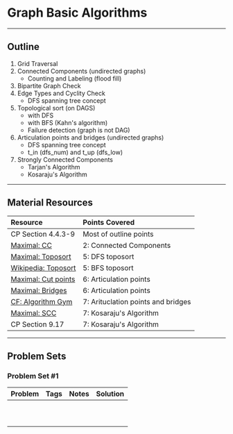 # Graph Basic Algorithms
---
## Outline
1. Grid Traversal
2. Connected Components (undirected graphs)
    - Counting and Labeling (flood fill)
3. Bipartite Graph Check
4. Edge Types and Cyclity Check
    - DFS spanning tree concept
5. Topological sort (on DAGS)
    - with DFS
    - with BFS (Kahn's algorithm)
    * Failure detection (graph is not DAG)
6. Articulation points and bridges (undirected graphs)
    - DFS spanning tree concept
    - t_in (dfs_num) and t_up (dfs_low)
7. Strongly Connected Components
    - Tarjan's Algorithm
    - Kosaraju's Algorithm
---

## Material Resources
| Resource                  | Points Covered                  |
|:------------------------- |:--------------------------------|
| CP Section 4.4.3-9  | Most of outline points |
| [Maximal: CC](http://e-maxx.ru/algo/connected_components) | 2: Connected Components |
| [Maximal: Toposort](http://e-maxx.ru/algo/topological_sort) | 5: DFS toposort|
| [Wikipedia: Toposort](https://en.wikipedia.org/wiki/Topological_sorting) | 5: BFS toposort |
| [Maximal: Cut points](http://e-maxx.ru/algo/cutpoints) | 6: Articulation points |
| [Maximal: Bridges](http://e-maxx.ru/algo/bridge_searching) | 6: Articulation points |
| [CF: Algorithm Gym](http://codeforces.com/blog/entry/16221) | 7: Arituclation points and bridges |
| [Maximal: SCC](http://e-maxx.ru/algo/strong_connected_components) | 7: Kosaraju's Algorithm |
| CP Section 9.17 | 7: Kosaraju's Algorithm |

---
## Problem Sets
### Problem Set #1

| Problem        | Tags          | Notes  | Solution |
|:------------- |:-------------|:-----|:--------|
| | | | | UVa [459, 11906, 11953, 626], CF 60B
| | | | | UVa [10305, 11060, 11396, 10505], CF 103B 
| | | | | UVa [315, 610, 10199, 11709, 11504]
| | | | |
| | | | |
| | | | |
| | | | |
| | | | |
| | | | |
| | | | |






